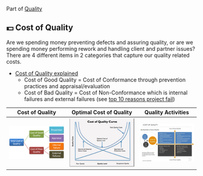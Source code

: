 Part of [Quality](/README.md)

## :dollar: Cost of Quality

Are we spending money preventing defects and assuring quality, or are we spending money performing rework and handling client and partner issues?
There are 4 different items in 2 categories that capture our quality related costs.

- [Cost of Quality explained](https://www.accountingtools.com/articles/what-are-quality-costs.html)
  - Cost of Good Quality = Cost of Conformance through prevention practices and appraisal/evaluation
  - Cost of Bad Quality = Cost of Non-Conformance which is internal failures and external failures (see [top 10 reasons project fail](https://programsuccess.wordpress.com/2017/08/01/why-projects-fail-top-10-reasons/))

| Cost of Quality                                       | Optimal Cost of Quality                                      | Quality Activities                                            |
| ----------------------------------------------------- | ------------------------------------------------------------ | ------------------------------------------------------------- |
| ![COQ](/images/Cost-of-Quality.jpg) | ![OCOQ](/images/cost-of-quality-curve.jpg) | ![COQA](/images/cost-of-quality-matrix.JPG) |
